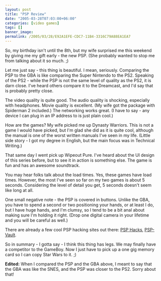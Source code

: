 ```yaml
---
layout: post
title: "PSP Review"
date: "2005-03-28T07:03:00+06:00"
categories: [video games]
tags: []
banner_image: 
permalink: /2005/03/28/E92A1EFE-CDC7-11B4-3316C79A88EA1EA7
---
```


So, my birthday isn't until the 8th, but my wife surprised me this weekend by giving me my gift early - the new PSP. (She probably wanted to stop me from talking about it so much. ;)

Let me just say - this thing is beautiful. I mean, seriously. Comparing the PSP to the GBA is like comparing the Super Nintendo to the PS2. Speaking of the PS2 - while the PSP is not the same level of quality as the PS2, it is darn close. I've heard others compare it to the Dreamcast, and I'd say that is probably pretty close. 

The video quality is quite good. The audio quality is shocking, especially with headphones. Movie quality is excellent. (My wife got the package with Spiderman 2 included.) The networking works great. (I have to say - any device I can plug in an IP address to is just plain cool.)

How are the games? My wife picked me up Dynasty Warriors. This is not a game I would have picked, but I'm glad she did as it is quite cool, although the manual is one of the worst written manuals I've seen in my life. (Little side story - I got my degree in English, but the main focus was in Technical Writing.)

That same day I went pick up Wipeout Pure. I've heard about the UI design of this series before, but to see it in action is something else. The game is fun and has an awesome soundtrack.

You may hear folks talk about the load times. Yes, these games have load times. However, the most I've seen so far on my two games is about 5 seconds. Considering the level of detail you get, 5 seconds doesn't seem like long at all.

One small negative note - the PSP is covered in buttons. Unlike the GBA, you have to spend a second or two positioning your hands, or at least I do, but I have huge hands, and I'm clumsy, so I tend to be a bit anal about making sure I'm holding it right. (Drop one digital camera in your lifetime and you will be careful as well.)

There are already a few cool PSP hacking sites out there: <a href="http://www.psphacks.net">PSP Hacks</a>, <a href="http://www.psp-vault.com">PSP-Vault</a>.

So in summary - I gotta say - I think this thing has legs. We may finally have a competitor to the GameBoy. Now I just have to pick up a one gig memory card so I can copy Star Wars to it. ;)

<b>Edited:</b> When I compared the PSP and the GBA above, I meant to say that the GBA was like the SNES, and the PSP was closer to the PS2. Sorry about that!